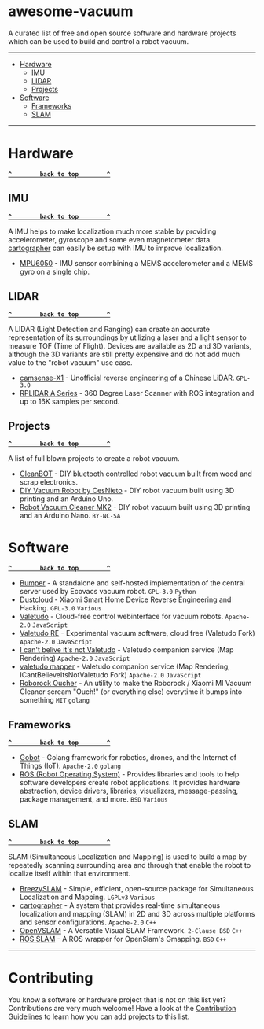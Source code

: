 # awesome-vacuum

A curated list of free and open source software and hardware projects which can be used to build and control a robot vacuum.

--------------------

- [Hardware](#hardware)
  - [IMU](#imu)
  - [LIDAR](#lidar)
  - [Projects](#projects)
- [Software](#software)
  - [Frameworks](#frameworks)
  - [SLAM](#slam)

--------------------

# Hardware

**[`^        back to top        ^`](#)**

## IMU

**[`^        back to top        ^`](#)**

A IMU helps to make localization much more stable by providing accelerometer, gyroscope and some even magnetometer data.
[cartographer](https://github.com/cartographer-project/cartographer) can easily be setup with IMU to improve localization.

- [MPU6050](https://playground.arduino.cc/Main/MPU-6050/) - IMU sensor combining a MEMS accelerometer and a MEMS gyro on a single chip.

## LIDAR

**[`^        back to top        ^`](#)**

A LIDAR (Light Detection and Ranging) can create an accurate representation of its surroundings by utilizing a laser and a light sensor to measure TOF (Time of Flight). Devices are available as 2D and 3D variants, although the 3D variants are still pretty expensive and do not add much value to the "robot vacuum" use case.

- [camsense-X1](https://github.com/Vidicon/camsense-X1) - Unofficial reverse engineering of a Chinese LiDAR. `GPL-3.0`
- [RPLIDAR A Series](https://www.slamtec.com/en/Lidar/A1) - 360 Degree Laser Scanner with ROS integration and up to 16K samples per second.

## Projects

**[`^        back to top        ^`](#)**

A list of full blown projects to create a robot vacuum.

- [CleanBOT](https://www.instructables.com/CleanBOT/) - DIY bluetooth controlled robot vacuum built from wood and scrap electronics.
- [DIY Vacuum Robot by CesNieto](https://www.instructables.com/Build-Your-Own-Vacuum-Robot/) - DIY robot vacuum built using 3D printing and an Arduino Uno.
- [Robot Vacuum Cleaner MK2](https://www.myminifactory.com/object/3d-print-101108) - DIY robot vacuum built using 3D printing and an Arduino Nano. `BY-NC-SA`

# Software

**[`^        back to top        ^`](#)**

- [Bumper](https://github.com/bmartin5692/bumper) - A standalone and self-hosted implementation of the central server used by Ecovacs vacuum robot. `GPL-3.0` `Python`
- [Dustcloud](https://github.com/dgiese/dustcloud) - Xiaomi Smart Home Device Reverse Engineering and Hacking. `GPL-3.0` `Various`
- [Valetudo](https://github.com/Hypfer/Valetudo) - Cloud-free control webinterface for vacuum robots. `Apache-2.0` `JavaScript`
- [Valetudo RE](https://github.com/rand256/valetudo) - Experimental vacuum software, cloud free (Valetudo Fork) `Apache-2.0` `JavaScript`
- [I can't belive it's not Valetudo](https://github.com/Hypfer/ICantBelieveItsNotValetudo) - Valetudo companion service (Map Rendering) `Apache-2.0` `JavaScript`
- [valetudo mapper](https://github.com/rand256/valetudo-mapper) - Valetudo companion service (Map Rendering, ICantBelieveItsNotValetudo Fork) `Apache-2.0` `JavaScript`
- [Roborock Oucher](https://github.com/porech/roborock-oucher) - An utility to make the Roborock / Xiaomi MI Vacuum Cleaner scream "Ouch!" (or everything else) everytime it bumps into something `MIT` `golang`

## Frameworks

**[`^        back to top        ^`](#)**

- [Gobot](https://github.com/hybridgroup/gobot/) - Golang framework for robotics, drones, and the Internet of Things (IoT).  `Apache-2.0` `golang`
- [ROS (Robot Operating System)](https://wiki.ros.org/) - Provides libraries and tools to help software developers create robot applications. It provides hardware abstraction, device drivers, libraries, visualizers, message-passing, package management, and more. `BSD` `Various`

## SLAM

**[`^        back to top        ^`](#)**

SLAM (Simultaneous Localization and Mapping) is used to build a map by repeatedly scanning surrounding area and through that enable the robot to localize itself within that environment.

- [BreezySLAM](https://github.com/simondlevy/BreezySLAM) - Simple, efficient, open-source package for Simultaneous Localization and Mapping. `LGPLv3` `Various`
- [cartographer](https://github.com/cartographer-project/cartographer) - A system that provides real-time simultaneous localization and mapping (SLAM) in 2D and 3D across multiple platforms and sensor configurations. `Apache-2.0` `C++`
- [OpenVSLAM](https://github.com/xdspacelab/openvslam) - A Versatile Visual SLAM Framework. `2-Clause BSD` `C++`
- [ROS SLAM](https://github.com/ros-perception/slam_gmapping) - A ROS wrapper for OpenSlam's Gmapping. `BSD` `C++`

--------------------

# Contributing

You know a software or hardware project that is not on this list yet? Contributions are very much welcome! Have a look at the [Contribution Guidelines](.github/CONTRIBUTING.md) to learn how you can add projects to this list.
